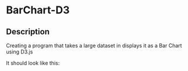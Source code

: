 # BarChart-D3

## Description
Creating a program that takes a large dataset in displays it as a Bar Chart using D3.js

It should look like this:

